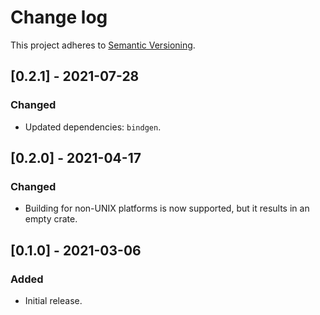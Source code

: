 # Change log

This project adheres to [Semantic Versioning](https://semver.org/spec/v2.0.0.html).

## [0.2.1] - 2021-07-28

### Changed

- Updated dependencies: `bindgen`.

## [0.2.0] - 2021-04-17

### Changed

- Building for non-UNIX platforms is now supported, but it results in
  an empty crate.

## [0.1.0] - 2021-03-06

### Added

- Initial release.
